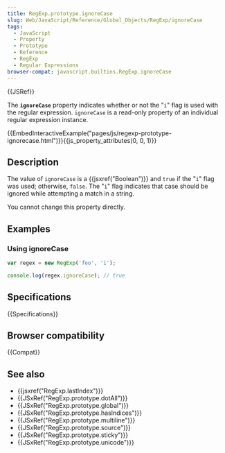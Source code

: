 ```yaml
---
title: RegExp.prototype.ignoreCase
slug: Web/JavaScript/Reference/Global_Objects/RegExp/ignoreCase
tags:
  - JavaScript
  - Property
  - Prototype
  - Reference
  - RegExp
  - Regular Expressions
browser-compat: javascript.builtins.RegExp.ignoreCase
---
```

{{JSRef}}

The **`ignoreCase`** property indicates whether or not the "`i`" flag is used
with the regular expression. `ignoreCase` is a read-only property of an
individual regular expression instance.

{{EmbedInteractiveExample("pages/js/regexp-prototype-ignorecase.html")}}{{js_property_attributes(0, 0, 1)}}

## Description

The value of `ignoreCase` is a {{jsxref("Boolean")}} and `true` if the
"`i`" flag was used; otherwise, `false`. The "`i`" flag indicates that case
should be ignored while attempting a match in a string.

You cannot change this property directly.

## Examples

### Using ignoreCase

```js
var regex = new RegExp('foo', 'i');

console.log(regex.ignoreCase); // true
```

## Specifications

{{Specifications}}

## Browser compatibility

{{Compat}}

## See also

- {{jsxref("RegExp.lastIndex")}}
- {{JSxRef("RegExp.prototype.dotAll")}}
- {{JSxRef("RegExp.prototype.global")}}
- {{JSxRef("RegExp.prototype.hasIndices")}}
- {{JSxRef("RegExp.prototype.multiline")}}
- {{JSxRef("RegExp.prototype.source")}}
- {{JSxRef("RegExp.prototype.sticky")}}
- {{JSxRef("RegExp.prototype.unicode")}}
